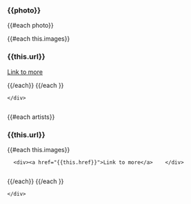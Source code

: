 
<div class ="animals__container">
  <img src="{{photo}}" alt="">
  <h3>{{photo}}</h3>
{{#each photo}}

{{#each this.images}}
   <h3>{{this.url}}</h3>
      <a href="{{this.href}}">Link to more</a>    

<img src="{{this.url}}" alt="">

{{/each}}
 {{/each }}

    </div>


</div>











<div class ="animals__container">
  <img src="{{photo.url}}" alt="">
 
{{#each artists}}
  <h3>{{this.url}}</h3>
 {{#each this.images}}
 
      <div><a href="{{this.href}}">Link to more</a>    </div>

<img src="{{this.url}}" alt="">

 {{/each}}
{{/each }}

    </div>


</div>


